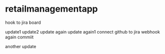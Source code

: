 # retailmanagementapp

hook to jira board

update1
update2
update again
update again1
connect github to jira webhook
again commiit


another update
